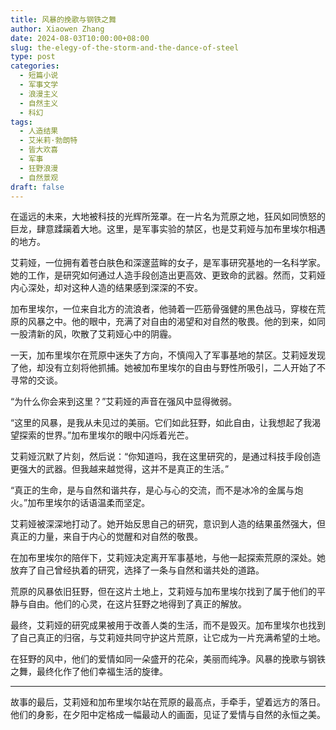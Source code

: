 ```yaml
---
title: 风暴的挽歌与钢铁之舞
author: Xiaowen Zhang
date: 2024-08-03T10:00:00+08:00
slug: the-elegy-of-the-storm-and-the-dance-of-steel
type: post
categories:
  - 短篇小说
  - 军事文学
  - 浪漫主义
  - 自然主义
  - 科幻
tags:
  - 人造结果
  - 艾米莉·勃朗特
  - 皆大欢喜
  - 军事
  - 狂野浪漫
  - 自然景观
draft: false
---
```


在遥远的未来，大地被科技的光辉所笼罩。在一片名为荒原之地，狂风如同愤怒的巨龙，肆意蹂躏着大地。这里，是军事实验的禁区，也是艾莉娅与加布里埃尔相遇的地方。

艾莉娅，一位拥有着苍白肤色和深邃蓝眸的女子，是军事研究基地的一名科学家。她的工作，是研究如何通过人造手段创造出更高效、更致命的武器。然而，艾莉娅内心深处，却对这种人造的结果感到深深的不安。

加布里埃尔，一位来自北方的流浪者，他骑着一匹筋骨强健的黑色战马，穿梭在荒原的风暴之中。他的眼中，充满了对自由的渴望和对自然的敬畏。他的到来，如同一股清新的风，吹散了艾莉娅心中的阴霾。

一天，加布里埃尔在荒原中迷失了方向，不慎闯入了军事基地的禁区。艾莉娅发现了他，却没有立刻将他抓捕。她被加布里埃尔的自由与野性所吸引，二人开始了不寻常的交谈。

“为什么你会来到这里？”艾莉娅的声音在强风中显得微弱。

“这里的风暴，是我从未见过的美丽。它们如此狂野，如此自由，让我想起了我渴望探索的世界。”加布里埃尔的眼中闪烁着光芒。

艾莉娅沉默了片刻，然后说：“你知道吗，我在这里研究的，是通过科技手段创造更强大的武器。但我越来越觉得，这并不是真正的生活。”

“真正的生命，是与自然和谐共存，是心与心的交流，而不是冰冷的金属与炮火。”加布里埃尔的话语温柔而坚定。

艾莉娅被深深地打动了。她开始反思自己的研究，意识到人造的结果虽然强大，但真正的力量，来自于内心的觉醒和对自然的敬畏。

在加布里埃尔的陪伴下，艾莉娅决定离开军事基地，与他一起探索荒原的深处。她放弃了自己曾经执着的研究，选择了一条与自然和谐共处的道路。

荒原的风暴依旧狂野，但在这片土地上，艾莉娅与加布里埃尔找到了属于他们的平静与自由。他们的心灵，在这片狂野之地得到了真正的解放。

最终，艾莉娅的研究成果被用于改善人类的生活，而不是毁灭。加布里埃尔也找到了自己真正的归宿，与艾莉娅共同守护这片荒原，让它成为一片充满希望的土地。

在狂野的风中，他们的爱情如同一朵盛开的花朵，美丽而纯净。风暴的挽歌与钢铁之舞，最终化作了他们幸福生活的旋律。

---

故事的最后，艾莉娅和加布里埃尔站在荒原的最高点，手牵手，望着远方的落日。他们的身影，在夕阳中定格成一幅最动人的画面，见证了爱情与自然的永恒之美。